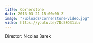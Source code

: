 ```yaml
---
title: Cornerstone
date: 2013-03-21 15:00:00 Z
image: "/uploads/cornerstone-video.jpg"
video: https://youtu.be/7Dc5BQ31iLw
---
```


Director: Nicolas Barek